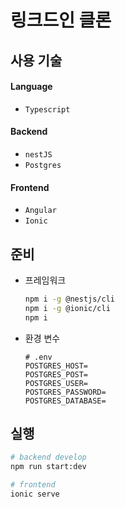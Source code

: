 # 링크드인 클론

## 사용 기술

#### Language

- `Typescript`

#### Backend

- `nestJS`
- `Postgres`

#### Frontend

- `Angular`
- `Ionic`

## 준비

- 프레임워크
  ```bash
  npm i -g @nestjs/cli
  npm i -g @ionic/cli
  npm i
  ```
- 환경 변수
  ```
  # .env
  POSTGRES_HOST=
  POSTGRES_POST=
  POSTGRES_USER=
  POSTGRES_PASSWORD=
  POSTGRES_DATABASE=
  ```

## 실행

```bash
# backend develop
npm run start:dev

# frontend
ionic serve
```
